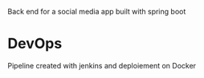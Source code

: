Back end for a social media app built with spring boot
# DevOps
Pipeline created with jenkins and deploiement on Docker
